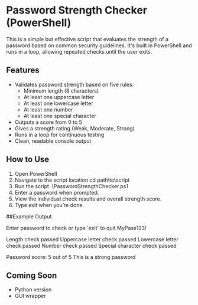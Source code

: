# Password Strength Checker (PowerShell)

This is a simple but effective script that evaluates the strength of a password based on common security guidelines. 
It's built in PowerShell and runs in a loop, allowing repeated checks until the user exits.

## Features

- Validates password strength based on five rules:
  - Minimum length (8 characters)
  - At least one uppercase letter
  - At least one lowercase letter
  - At least one number
  - At least one special character
- Outputs a score from 0 to 5
- Gives a strength rating (Weak, Moderate, Strong)
- Runs in a loop for continuous testing
- Clean, readable console output

## How to Use

1. Open PowerShell
2. Navigate to the script location
    cd path\to\script
4. Run the script
    .\PasswordStrengthChecker.ps1
6. Enter a password when prompted.
7. View the individual check results and overall strength score.
8. Type exit when you’re done.

##Example Output

Enter password to check or type 'exit' to quit
MyPass123!

Length check passed
Uppercase letter check passed
Lowercase letter check passed
Number check passed
Special character check passed

Password score: 5 out of 5
This is a strong password

## Coming Soon

- Python version
- GUI wrapper
